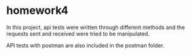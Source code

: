 # homework4
In this project, api tests were written through different methods and the requests sent and received were tried to be manipulated.

API tests with postman are also included in the postman folder.
